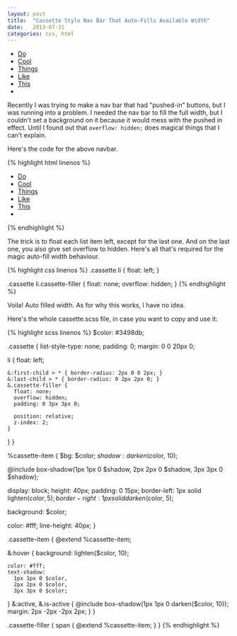 ```yaml
---
layout: post
title:  "Cassette Style Nav Bar That Auto-Fills Available Width"
date:   2013-07-31
categories: css, html
---
```


<script src="//ajax.googleapis.com/ajax/libs/jquery/1.10.2/jquery.min.js"></script>
<script>
$(function() {
  $('.cassette-item').click(function(event) {
    event.preventDefault();
    var link = $(this);
    link.closest('ul').find('.cassette-item').removeClass('is-active');
    link.addClass('is-active');
  });
});
</script>
<ul class="cassette">
  <li><a href="#" class="cassette-item">Do</a></li>
  <li><a href="#" class="cassette-item">Cool</a></li>
  <li><a href="#" class="cassette-item">Things</a></li>
  <li><a href="#" class="cassette-item">Like</a></li>
  <li><a href="#" class="cassette-item is-active">This</a></li>
  <li class="cassette-filler"><span></span></li>
</ul>

Recently I was trying to make a nav bar that had "pushed-in" buttons, but I was running into a problem. I needed the nav bar to fill the full width, but I couldn't set a background on it because it would mess with the pushed in effect. Until I found out that `overflow: hidden;` does magical things that I can't explain.

Here's the code for the above navbar.

{% highlight html linenos %}
<ul class="cassette">
  <li><a href="#" class="cassette-item">Do</a></li>
  <li><a href="#" class="cassette-item">Cool</a></li>
  <li><a href="#" class="cassette-item">Things</a></li>
  <li><a href="#" class="cassette-item">Like</a></li>
  <li><a href="#" class="cassette-item is-active">This</a></li>
  <li class="cassette-filler"><span></span></li>
</ul>
{% endhighlight %}

The trick is to float each list item left, except for the last one. And on the last one, you also give set overflow to hidden. Here's all that's required for the magic auto-fill width behaviour.

{% highlight css linenos %}
.cassette li {
  float: left;
}

.cassette li.cassette-filler {
  float: none;
  overflow: hidden;
}
{% endhighlight %}

Voila! Auto filled width. As for why this works, I have no idea.

Here's the whole cassette.scss file, in case you want to copy and use it:

{% highlight scss linenos %}
$color: #3498db;

.cassette {
  list-style-type: none;
  padding: 0;
  margin: 0 0 20px 0;

  li {
    float: left;

    &:first-child > * { border-radius: 2px 0 0 2px; }
    &:last-child > * { border-radius: 0 2px 2px 0; }
    &.cassette-filler {
      float: none;
      overflow: hidden;
      padding: 0 3px 3px 0;

      position: relative;
      z-index: 2;
    }
  }
}

%cassette-item {
  $bg: $color;
  $shadow: darken($color, 10);

  @include box-shadow(1px 1px 0 $shadow, 2px 2px 0 $shadow, 3px 3px 0 $shadow);

  display: block;
  height: 40px;
  padding: 0 15px;
  border-left: 1px solid lighten($color, 5);
  border-right: 1px solid darken($color, 5);

  background: $color;

  color: #fff;
  line-height: 40px;
}

.cassette-item {
  @extend %cassette-item;

  &:hover {
    background: lighten($color, 10);

    color: #fff;
    text-shadow:
      1px 1px 0 $color,
      2px 2px 0 $color,
      3px 3px 0 $color;
  }
  &:active, &.is-active {
    @include box-shadow(1px 1px 0 darken($color, 10));
    margin: 2px -2px -2px 2px;
  }
}

.cassette-filler {
  span { @extend %cassette-item; }
}
{% endhighlight %}
